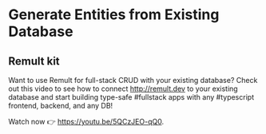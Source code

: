 # Generate Entities from Existing Database

## Remult kit

Want to use Remult for full-stack CRUD with your existing database?
Check out this video to see how to connect http://remult.dev to your existing database and start building type-safe #fullstack apps with any #typescript frontend, backend, and any DB!

Watch now 👉 https://youtu.be/5QCzJEO-qQ0.
